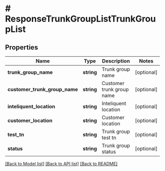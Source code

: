 # # ResponseTrunkGroupListTrunkGroupList

## Properties

Name | Type | Description | Notes
------------ | ------------- | ------------- | -------------
**trunk_group_name** | **string** | Trunk group name | [optional]
**customer_trunk_group_name** | **string** | Customer trunk group name | [optional]
**inteliquent_location** | **string** | Inteliquent location | [optional]
**customer_location** | **string** | Customer location | [optional]
**test_tn** | **string** | Trunk group test tn | [optional]
**status** | **string** | Trunk group status | [optional]

[[Back to Model list]](../../README.md#models) [[Back to API list]](../../README.md#endpoints) [[Back to README]](../../README.md)
